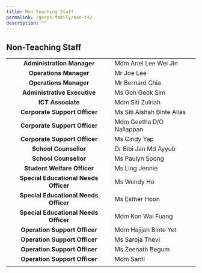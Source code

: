 ```yaml
---
title: Non Teaching Staff
permalink: /gesps-family/non-ts/
description: ""
---
```

## Non-Teaching Staff

|  |  |
|:---:|---|
| **Administration Manager** | Mdm Ariel Lee Wei Jin |
| **Operations Manager** | Mr Joe Lee |
| **Operations Manager** | Mr Bernard Chia |
| **Administrative Executive** | Ms Goh Geok Sim |
| **ICT Associate** | Mdm Siti Zulriah |
| **Corporate Support Officer** | Ms Siti Aishah Binte Alias |
| **Corporate Support Officer** | Mdm Geetha D/O Nallappan |
| **Corporate Support Officer** | Ms Cindy Yap |
| **School Counsellor** | Dr Bibi Jan Md Ayyub |
| **School Counsellor** | Ms Paulyn Soong |
| **Student Welfare Officer** | Ms Ling Jennie |
| **Special Educational Needs Officer** | Ms Wendy Ho |
| **Special Educational Needs Officer** | Ms Esther Hoon |
| **Special Educational Needs Officer** | Mdm Kon Wai Fuang |
| **Operation Support Officer** | Mdm Hajijah Binte Yet |
| **Operation Support Officer** | Ms Saroja Thevi |
| **Operation Support Officer** | Ms Zeenath Begum |
| **Operation Support Officer** | Mdm Santi |
|  |  |